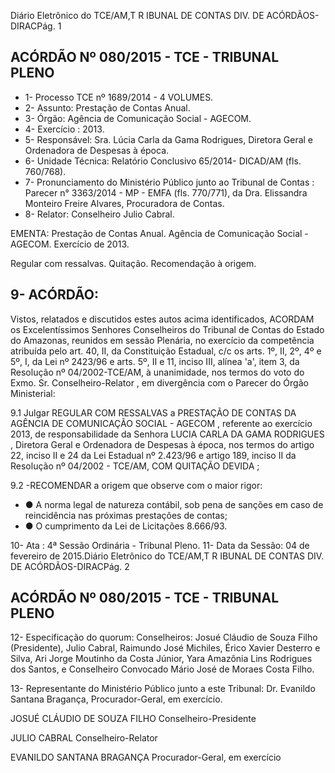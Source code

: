 Diário Eletrônico do TCE/AM,T R IBUNAL DE CONTAS DIV. DE ACÓRDÃOS-DIRACPág. 1

## ACÓRDÃO Nº 080/2015 - TCE - TRIBUNAL PLENO

- 1- Processo TCE nº 1689/2014 - 4 VOLUMES.
- 2- Assunto: Prestação de Contas Anual.
- 3- Órgão: Agência de Comunicação Social - AGECOM.
- 4- Exercício : 2013.
- 5- Responsável: Sra. Lúcia Carla da Gama Rodrigues, Diretora Geral e Ordenadora  de Despesas à época.
- 6- Unidade Técnica: Relatório Conclusivo 65/2014- DICAD/AM (fls. 760/768).
- 7-  Pronunciamento  do  Ministério  Público  junto  ao  Tribunal  de  Contas :  Parecer  n° 3363/2014  -  MP  -  EMFA  (fls.  770/771),  da  Dra.  Elissandra  Monteiro  Freire  Alvares, Procuradora de Contas.
- 8- Relator: Conselheiro Julio Cabral.

EMENTA: Prestação de Contas Anual. Agência de  Comunicação  Social  -  AGECOM.  Exercício de 2013.

Regular com ressalvas. Quitação. Recomendação à origem.

## 9- ACÓRDÃO:

Vistos, relatados e discutidos estes autos acima identificados, ACORDAM os Excelentíssimos  Senhores  Conselheiros do Tribunal de Contas do Estado do Amazonas, reunidos em sessão Plenária, no exercício da competência atribuída pelo  art. 40, II, da Constituição Estadual, c/c os arts. 1º, II, 2º, 4º e 5º, I, da Lei nº 2423/96 e arts. 5º, II  e  11,  inciso  III,  alínea  'a',  item  3,  da  Resolução  nº  04/2002-TCE/AM, à unanimidade, nos termos do voto do Exmo. Sr. Conselheiro-Relator , em divergência com o Parecer do Órgão Ministerial:

9.1 Julgar REGULAR COM RESSALVAS a PRESTAÇÃO DE CONTAS DA AGÊNCIA DE COMUNICAÇÃO SOCIAL - AGECOM , referente ao exercício 2013, de responsabilidade da Senhora LUCIA CARLA DA GAMA RODRIGUES ,  Diretora Geral e Ordenadora de Despesas à época, nos termos do artigo 22, inciso II e 24 da Lei Estadual nº 2.423/96 e artigo 189, inciso II da Resolução nº 04/2002 - TCE/AM, COM QUITAÇÃO DEVIDA ;

9.2 -RECOMENDAR a origem que observe com o maior rigor:

- ●  A  norma  legal  de  natureza contábil,  sob  pena  de  sanções  em caso  de reincidência nas próximas prestações de contas;
- ● O cumprimento da Lei de Licitações 8.666/93.

10- Ata : 4ª Sessão Ordinária - Tribunal Pleno. 11- Data da Sessão: 04 de fevereiro de 2015.Diário Eletrônico do TCE/AM,T R IBUNAL DE CONTAS DIV. DE ACÓRDÃOS-DIRACPág. 2

## ACÓRDÃO Nº 080/2015 - TCE - TRIBUNAL PLENO

12- Especificação do quorum: Conselheiros: Josué Cláudio de Souza Filho (Presidente), Julio Cabral, Raimundo José Michiles, Érico Xavier Desterro e Silva, Ari Jorge Moutinho da Costa Júnior, Yara Amazônia Lins Rodrigues dos Santos, e Conselheiro Convocado Mário José de Moraes Costa Filho.

13- Representante do Ministério Público junto a este Tribunal: Dr. Evanildo Santana Bragança, Procurador-Geral, em exercício.

JOSUÉ CLÁUDIO DE SOUZA FILHO Conselheiro-Presidente

JULIO CABRAL Conselheiro-Relator

EVANILDO SANTANA BRAGANÇA Procurador-Geral, em exercício